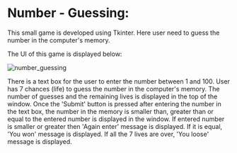 # Number - Guessing:

This small game is developed using Tkinter. 
Here user need to guess the number in the computer's memory.

The UI of this game is displayed below:

![number_guessing](https://user-images.githubusercontent.com/58632626/152143278-0e0137b6-c6e7-4fc5-b39d-46a8b6f4a34e.png)

There is a text box for the user to enter the number between 1 and 100. User has 7 chances (life) to guess the number in the computer's memory. The number of guesses and the remaining lives is displayed in the top of the window. Once the 'Submit' button is pressed after entering the number in the text box, the number in the memory is smaller than, greater than or equal to the entered number is displayed in the window. If entered number is smaller or greater then 'Again enter' message is displayed. If it is equal, 'You won' message is displayed. If all the 7 lives are over, 'You loose' message is displayed.  
